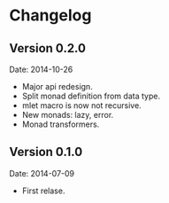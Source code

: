 # Changelog #

## Version 0.2.0 ##

Date: 2014-10-26

- Major api redesign.
- Split monad definition from data type.
- mlet macro is now not recursive.
- New monads: lazy, error.
- Monad transformers.

## Version 0.1.0 ##

Date: 2014-07-09

- First relase.
